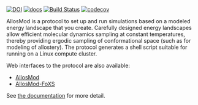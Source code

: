 [![DOI](https://zenodo.org/badge/DOI/10.5281/zenodo.3234956.svg)](https://doi.org/10.5281/zenodo.3234956)
[![docs](https://readthedocs.org/projects/allosmod/badge/)](https://allosmod.readthedocs.org/)
[![Build Status](https://github.com/salilab/allosmod-lib/workflows/build/badge.svg?branch=main)](https://github.com/salilab/allosmod-lib/actions?query=workflow%3Abuild)
[![codecov](https://codecov.io/gh/salilab/allosmod-lib/branch/main/graph/badge.svg)](https://codecov.io/gh/salilab/allosmod-lib)

AllosMod is a protocol to set up and run simulations based on a modeled energy landscape that you create. Carefully
designed energy landscapes allow efficient molecular dynamics sampling at constant temperatures, thereby providing
ergodic sampling of conformational space (such as for modeling of allostery). The protocol generates a shell script
suitable for running on a Linux compute cluster.

Web interfaces to the protocol are also available:
 - [AllosMod](https://salilab.org/allosmod/)
 - [AllosMod-FoXS](https://salilab.org/allosmod-foxs/)

See [the documentation](https://allosmod.readthedocs.org/) for more detail.
